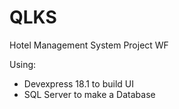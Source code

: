 # QLKS
Hotel Management System Project WF

Using:
  + Devexpress 18.1 to build UI
  + SQL Server to make a Database
